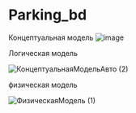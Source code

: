 # Parking_bd
Концептуальная модель
![image](https://github.com/user-attachments/assets/05ec6f4e-8650-488b-af25-4ad18ddce0b9)

Логическая модель

![КонцептуальнаяМодельАвто (2)](https://github.com/user-attachments/assets/2c4006c1-aed1-40b0-9c04-4835a19bc13a)

физическая модель 



![ФизическаяМодель (1)](https://github.com/user-attachments/assets/d1e5ed13-0d42-4b02-9949-a913c4258f33)
